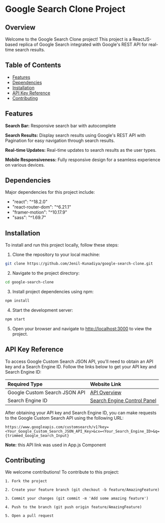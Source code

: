 # Google Search Clone Project

## Overview
Welcome to the Google Search Clone project! This project is a ReactJS-based replica of Google Search integrated with Google's REST API for real-time search results.

## Table of Contents

- [Features](#features)
- [Dependencies](#dependencies)
- [Installation](#installation)
- [API Key Reference](#APIKeyReference)
- [Contributing](#contributing)


## Features

**Search Bar:** Responsive search bar with autocomplete

**Search Results:** Display search results using Google's REST API with Pagination for easy navigation through search results.

**Real-time Updates:** Real-time updates to search results as the user types.

**Mobile Responsiveness:** Fully responsive design for a seamless experience on various devices.



## Dependencies

Major dependencies for this project include:

- "react": "^18.2.0"
- "react-router-dom": "^6.21.1"
- "framer-motion": "^10.17.9"
- "sass": "^1.69.7"


## Installation

To install and run this project locally, follow these steps:

1. Clone the repository to your local machine:
```bash
git clone https://github.com/Jenil-Kunadiya/google-search-clone.git
```

2. Navigate to the project directory:
```bash
cd google-search-clone
```

3. Install project dependencies using npm:
```bash
npm install
```

4. Start the development server:
```bash
npm start
```

5. Open your browser and navigate to [http://localhost:3000](http://localhost:3000) to view the project.



## API Key Reference

To access Google Custom Search JSON API, you'll need to obtain an API key and a Search Engine ID. Follow the links below to get your API key and Search Engine ID:

| Required Type               | Website Link                                          | 
| :-------------------------- | :---------------------------------------------------- |
| Google Custom Search JSON API | [API Overview](https://developers.google.com/custom-search/v1/overview) |
| Search Engine ID             | [Search Engine Control Panel](https://programmablesearchengine.google.com/controlpanel/all) |


After obtaining your API key and Search Engine ID, you can make requests to the Google Custom Search API using the following URL:

```plaintext
https://www.googleapis.com/customsearch/v1?key=<Your_Google_Custom_Search_JSON_API_Key>&cx=<Your_Search_Engine_ID>&q={trimmed_Google_Search_Input}
```
**Note:** this API link was used in App.js Component



## Contributing

We welcome contributions! To contribute to this project:

    1. Fork the project

    2. Create your feature branch (git checkout -b feature/AmazingFeature)

    3. Commit your changes (git commit -m 'Add some amazing feature')

    4. Push to the branch (git push origin feature/AmazingFeature)

    5. Open a pull request
